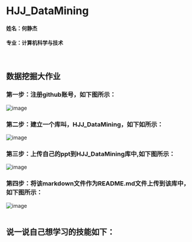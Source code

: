 # HJJ_DataMining
#### 姓名：何静杰
#### 专业：计算机科学与技术
<br>

## 数据挖掘大作业
### 第一步：注册github账号，如下图所示：
![image](https://github.com/HannahLinden/HJJ_DataMining/assets/87311945/87c840e3-7b5d-4529-b9dd-effaa6c89363)
### 第二步：建立一个库叫，HJJ_DataMining，如下如所示：
![image](https://github.com/HannahLinden/HJJ_DataMining/assets/87311945/c91c7903-2e18-4758-949a-a0bdbe4e6492)
### 第三步：上传自己的ppt到HJJ_DataMining库中,如下图所示：
![image](https://github.com/HannahLinden/HJJ_DataMining/assets/87311945/3e75e2ff-ad61-4147-9db1-9e18ac861509)
### 第四步：将该markdown文件作为README.md文件上传到该库中，如下图所示：
![image](https://github.com/HannahLinden/HJJ_DataMining/assets/87311945/fabebe97-1273-443c-98bf-aaecd5b13324)
<br>
<br>

## 说一说自己想学习的技能如下：






